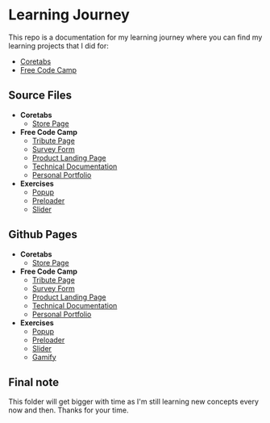 # Learning Journey

This repo is a documentation for my learning journey where you can find my learning projects that I did for:

- [Coretabs](https://coretabs.net/)
- [Free Code Camp](https://www.freecodecamp.org/)

## Source Files

- **Coretabs**
  - [Store Page](coretabs/store/)
- **Free Code Camp**
  - [Tribute Page](free-code-camp/01-html+css/01-tribute-page/)
  - [Survey Form](free-code-camp/01-html+css/02-survey-form/)
  - [Product Landing Page](free-code-camp/01-html+css/03-product-landing-page/)
  - [Technical Documentation](free-code-camp/01-html+css/04-technical-documentation/)
  - [Personal Portfolio](free-code-camp/01-html+css/05-personal-portfolio/)
- **Exercises**
  - [Popup](exercises/popup/index.html)
  - [Preloader](exercises/preloader/index.html)
  - [Slider](exercises/slider/index.html)

## Github Pages

- **Coretabs**
  - [Store Page](https://omaronweb.github.io/learning-journey/coretabs/store/index.html)
- **Free Code Camp**
  - [Tribute Page](https://omaronweb.github.io/learning-journey/free-code-camp/01-html+css/01-tribute-page/index.html)
  - [Survey Form](https://omaronweb.github.io/learning-journey/free-code-camp/01-html+css/02-survey-form/index.html)
  - [Product Landing Page](https://omaronweb.github.io/learning-journey/free-code-camp/01-html+css/03-product-landing-page/index.html)
  - [Technical Documentation](https://omaronweb.github.io/learning-journey/free-code-camp/01-html+css/04-technical-documentation/index.html)
  - [Personal Portfolio](https://omaronweb.github.io/learning-journey/free-code-camp/01-html+css/05-personal-portfolio/index.html)
- **Exercises**
  - [Popup](https://omaronweb.github.io/learning-journey/exercises/popup/index.html)
  - [Preloader](https://omaronweb.github.io/learning-journey/exercises/preloader/index.html)
  - [Slider](https://omaronweb.github.io/learning-journey/exercises/slider/index.html)
  - [Gamify](https://omaronweb.github.io/learning-journey/freelancing/Gamify/index.html)

## Final note

This folder will get bigger with time as I'm still learning new concepts every now and then. Thanks for your time.
